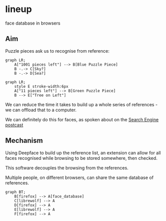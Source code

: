 # lineup
face database in browsers

## Aim

Puzzle pieces ask us to recognise from reference:
```mermaid
graph LR;
    A["1001 pieces left"] --> B[Blue Puzzle Piece]
    B -.-> C[Sky?]
    B -.-> D[Sea?]
```

```mermaid
graph LR;
    style E stroke-width:6px
    A["11 pieces left"] --> B[Green Puzzle Piece]
    B --> E["Tree on Left"]
```
We can reduce the time it takes to build up a whole series of references - we can offload that to a computer.

We can definitely do this for faces, as spoken about on the [Search Engine postcast](https://podcasts.apple.com/gb/podcast/should-this-creepy-search-engine-exist/id1614253637?i=1000655151849)

## Mechanism

Using Deepface to build up the reference list, an extension can allow for all faces recognised while browsing to be stored somewhere, then checked. 

This software decouples the browsing from the references.

Multiple people, on different browsers, can share the same database of references.

```mermaid
graph BT;
    B[firefox] --> A[face_database]
    C[librewolf] --> A
    D[firefox] --> A
    E[librewolf] --> A
    F[firefox] --> A
```

